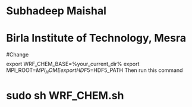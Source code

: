 #  Subhadeep Maishal
#  Birla Institute of Technology, Mesra 
#Change $$$$
export WRF_CHEM_BASE=%your_current_dir% 
export MPI_ROOT=$MPI_HOME
export HDF5=$HDF5_PATH
Then run this command
#  sudo sh WRF_CHEM.sh
